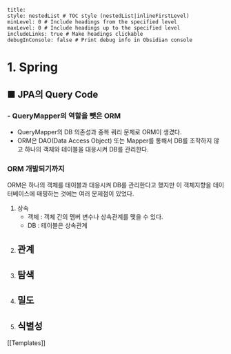 ```table-of-contents
title: 
style: nestedList # TOC style (nestedList|inlineFirstLevel)
minLevel: 0 # Include headings from the specified level
maxLevel: 0 # Include headings up to the specified level
includeLinks: true # Make headings clickable
debugInConsole: false # Print debug info in Obsidian console
```

# 1. Spring
## ■ JPA의 Query Code

### - QueryMapper의 역할을 뺏은 ORM
- QueryMapper의 DB 의존성과 중복 쿼리 문제로 ORM이 생겼다.
- ORM은 DAO(Data Access Object) 또는 Mapper를 통해서 DB를 조작하지 않고 하나의 객체와 테이블을 대응시켜 DB를 관리한다.

### ORM 개발되기까지
ORM은 하나의 객체를 테이블과 대응시켜 DB를 관리한다고 했지만 이 객체지향을 데이터베이스에 매핑하는 것에는 여러 문제점이 있었다.
1. 상속
     - 객체 : 객체 간의 멤버 변수나 상속관계를 맺을 수 있다.
     - DB : 테이블은 상속관계
2. 관계
     - 
3. 탐색
     - 
4. 밀도
     - 
5. 식별성
     - 






[[Templates]]

